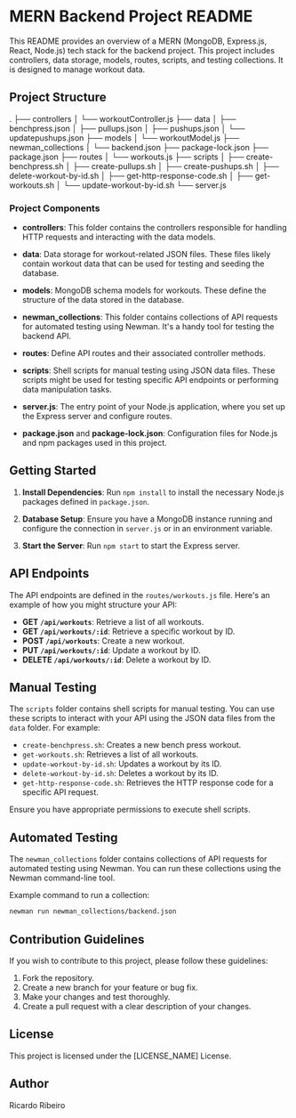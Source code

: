 # MERN Backend Project README

This README provides an overview of a MERN (MongoDB, Express.js, React, Node.js) tech stack for the backend project. This project includes controllers, data storage, models, routes, scripts, and testing collections. It is designed to manage workout data.

## Project Structure

.
├── controllers
│ └── workoutController.js
├── data
│ ├── benchpress.json
│ ├── pullups.json
│ ├── pushups.json
│ └── updatepushups.json
├── models
│ └── workoutModel.js
├── newman_collections
│ └── backend.json
├── package-lock.json
├── package.json
├── routes
│ └── workouts.js
├── scripts
│ ├── create-benchpress.sh
│ ├── create-pullups.sh
│ ├── create-pushups.sh
│ ├── delete-workout-by-id.sh
│ ├── get-http-response-code.sh
│ ├── get-workouts.sh
│ └── update-workout-by-id.sh
└── server.js


### Project Components

- **controllers**: This folder contains the controllers responsible for handling HTTP requests and interacting with the data models.

- **data**: Data storage for workout-related JSON files. These files likely contain workout data that can be used for testing and seeding the database.

- **models**: MongoDB schema models for workouts. These define the structure of the data stored in the database.

- **newman_collections**: This folder contains collections of API requests for automated testing using Newman. It's a handy tool for testing the backend API.

- **routes**: Define API routes and their associated controller methods.

- **scripts**: Shell scripts for manual testing using JSON data files. These scripts might be used for testing specific API endpoints or performing data manipulation tasks.

- **server.js**: The entry point of your Node.js application, where you set up the Express server and configure routes.

- **package.json** and **package-lock.json**: Configuration files for Node.js and npm packages used in this project.

## Getting Started

1. **Install Dependencies**: Run `npm install` to install the necessary Node.js packages defined in `package.json`.

2. **Database Setup**: Ensure you have a MongoDB instance running and configure the connection in `server.js` or in an environment variable.

3. **Start the Server**: Run `npm start` to start the Express server.

## API Endpoints

The API endpoints are defined in the `routes/workouts.js` file. Here's an example of how you might structure your API:

- **GET `/api/workouts`**: Retrieve a list of all workouts.
- **GET `/api/workouts/:id`**: Retrieve a specific workout by ID.
- **POST `/api/workouts`**: Create a new workout.
- **PUT `/api/workouts/:id`**: Update a workout by ID.
- **DELETE `/api/workouts/:id`**: Delete a workout by ID.

## Manual Testing

The `scripts` folder contains shell scripts for manual testing. You can use these scripts to interact with your API using the JSON data files from the `data` folder. For example:

- `create-benchpress.sh`: Creates a new bench press workout.
- `get-workouts.sh`: Retrieves a list of all workouts.
- `update-workout-by-id.sh`: Updates a workout by its ID.
- `delete-workout-by-id.sh`: Deletes a workout by its ID.
- `get-http-response-code.sh`: Retrieves the HTTP response code for a specific API request.

Ensure you have appropriate permissions to execute shell scripts.

## Automated Testing

The `newman_collections` folder contains collections of API requests for automated testing using Newman. You can run these collections using the Newman command-line tool.

Example command to run a collection:

```bash
newman run newman_collections/backend.json
```

 ## Contribution Guidelines
If you wish to contribute to this project, please follow these guidelines:

1. Fork the repository.
2. Create a new branch for your feature or bug fix.
3. Make your changes and test thoroughly.
4. Create a pull request with a clear description of your changes.

## License
This project is licensed under the [LICENSE_NAME] License.

## Author
Ricardo Ribeiro




